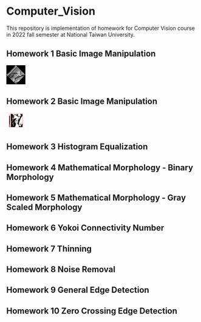 # Computer_Vision

This repository is implementation of homework for Computer Vision course in 2022 fall semester at National Taiwan University.

## Homework 1 Basic Image Manipulation
<img src="https://github.com/Jia-Wei-Liao/Computer_Vision/blob/main/HW1/figure/rotate45.png" alt="Cover" width="50"/>

## Homework 2 Basic Image Manipulation
<img src="https://github.com/Jia-Wei-Liao/Computer_Vision/blob/main/HW2/figure/4_connected_components_image.png" alt="Cover" width="50"/>


## Homework 3 Histogram Equalization
## Homework 4 Mathematical Morphology - Binary Morphology
## Homework 5 Mathematical Morphology - Gray Scaled Morphology
## Homework 6 Yokoi Connectivity Number
## Homework 7 Thinning
## Homework 8 Noise Removal
## Homework 9 General Edge Detection
## Homework 10 Zero Crossing Edge Detection

